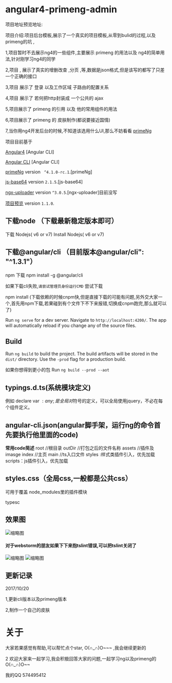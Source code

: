 # angular4-primeng-admin

项目地址预览地址:

项目介绍:项目后台模板,展示了一个真实的项目模板,从零到bulid的过程,以及primeng的坑 , 

1,项目暂时不去展示ng4的一些组件,主要展示 primeng 的用法以及 ng4的简单用法,针对刚学习ng4的同学 

2,项目 , 展示了真实的增删改查 ,分页 ,等,数据是json格式,但是该写的都写了只差一个正确的接口

3,项目 展示了 登录 以及工作区域 子路由的配置关系

4,项目 展示了 若何把http封装成 一个公共的  ajax 

5,项目展示了 primeng 的引用 以及 他的常用组件的用法

6,项目展示了 primeng 的 皮肤制作(都说要接近国情)

7,当你用ng4开发后台的时候,不知道该选用什么UI,那么不妨看看 [primeNg](https://www.primefaces.org/primeng/#/)

项目目前基于

[Angular4](https://angular.cn/docs/ts/latest/quickstart.html) [Angular CLI]

[Angular CLI](https://cli.angular.io/) [Angular CLI]

[primeNg](https://www.primefaces.org/primeng/#/) version ` ^4.1.0-rc.1`.[primeNg]

[js-base64](https://github.com/dankogai/js-base64) version `2.1.5`.[js-base64]

[ngx-uploader](https://github.com/jkuri/ngx-uploader) version `^3.0.5`.[ngx-uploader]目前没写

[项目预览]() version `1.1.0`.

## 下载node （下载最新稳定版本即可）
  
 下载 Nodejs( v6 or v7)
Install Nodejs( v6 or v7)

## 下载@angular/cli （目前版本@angular/cli": "^1.3.1"）

npm 下载   npm install -g @angular/cli

如果下载cli失败,`请尝试管理员身份运行CMD` 尝试下载 

npm install  (下载依赖的时候cnpm快,但是直接下载的可能有问题,另外交大家一个,首先用npm下载,若果碰到有个文件下不下来报错,切换成cnpm跑完,那么就可以了)

Run `ng serve` for a dev server. Navigate to `http://localhost:4200/`. The app will automatically reload if you change any of the source files.

## Build

Run `ng build` to build the project. The build artifacts will be stored in the `dist/` directory. Use the `-prod` flag for a production build.

如果你想得到更小的包 Run `ng build --prod --aot`

## typings.d.ts(系统模块定义)

  例如 declare var $:any;是全局对$符号的定义，可以全局使用jquery，不必在每个组件定义。

## angular-cli.json(angular脚手架，运行ng的命令首先要执行他里面的code)
 **常用code简述**
    root //根目录
    outDir //打包之后的文件名称
    assets //插件及imasge
    index //主页
    main //ts入口文件
    styles :样式类插件引入，优先加载
    scripts：js插件引入，优先加载
## styles.css（全局css,一般都是公共css）
   可用于覆盖 node_modules里的插件模块
   
typesc
## 效果图

![缩略图](src/assets/image/md/2.png)


#### 对于webstorm的朋友如果下下来抱tslint错误,可以把tslint关闭了

![缩略图](src/assets/image/md/3.png)
![缩略图](src/assets/image/md/4.png)

## 更新记录
2017/10/20

1,更新cli版本以及primeng版本

2,制作一个自己的皮肤



# 关于


大家若果感觉有帮助,可以帮忙点个star, O(∩_∩)O~~~ ,我会继续更新的

2  欢迎大家来一起学习,我会积极回答大家的问题,一起学习ng以及primeng的 O(∩_∩)O~~

我的QQ  574495412
